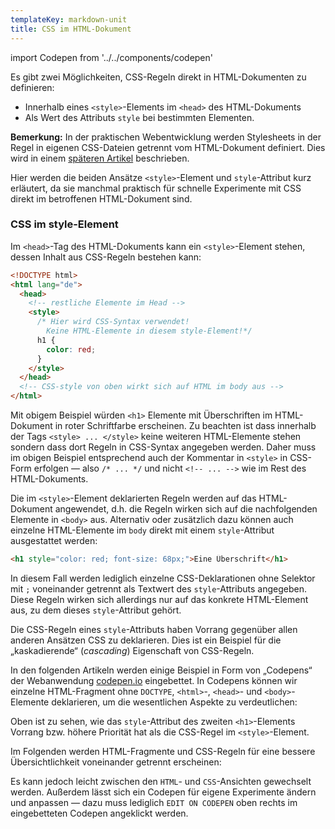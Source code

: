 ```yaml
---
templateKey: markdown-unit
title: CSS im HTML-Dokument
---
```


import Codepen from '../../components/codepen'

Es gibt zwei Möglichkeiten, CSS-Regeln direkt in HTML-Dokumenten zu definieren:

- Innerhalb eines `<style>`-Elements im `<head>` des HTML-Dokuments
- Als Wert des Attributs `style` bei bestimmten Elementen.

**Bemerkung:** In der praktischen Webentwicklung werden Stylesheets in der Regel
in eigenen CSS-Dateien getrennt vom HTML-Dokument definiert. Dies wird
in einem [späteren Artikel](../html-und-css) beschrieben.

Hier werden die beiden Ansätze `<style>`-Element und `style`-Attribut kurz
erläutert, da sie manchmal praktisch für schnelle Experimente mit CSS
direkt im betroffenen HTML-Dokument sind.

### CSS im style-Element

Im `<head>`-Tag des HTML-Dokuments kann ein `<style>`-Element stehen,
dessen Inhalt aus CSS-Regeln bestehen kann:

```html
<!DOCTYPE html>
<html lang="de">
  <head>
    <!-- restliche Elemente im Head -->
    <style>
      /* Hier wird CSS-Syntax verwendet! 
        Keine HTML-Elemente in diesem style-Element!*/
      h1 {
        color: red;
      }
    </style>
  </head>
  <!-- CSS-style von oben wirkt sich auf HTML im body aus -->
</html>
```

Mit obigem Beispiel würden `<h1>` Elemente mit Überschriften im
HTML-Dokument in roter Schriftfarbe erscheinen. Zu beachten ist
dass innerhalb der Tags `<style> ... </style>` keine weiteren HTML-Elemente
stehen sondern dass dort Regeln in CSS-Syntax angegeben werden. Daher muss
im obigen Beispiel entsprechend auch der Kommentar in `<style>` in CSS-Form
erfolgen &mdash; also `/* ... */` und nicht `<!-- ... -->` wie im Rest des HTML-Dokuments.

Die im `<style>`-Element deklarierten Regeln werden auf das HTML-Dokument
angewendet, d.h. die Regeln wirken sich auf die nachfolgenden Elemente in `<body>`
aus. Alternativ oder zusätzlich dazu können auch einzelne HTML-Elemente im
`body` direkt mit einem `style`-Attribut ausgestattet werden:

```html
<h1 style="color: red; font-size: 68px;">Eine Überschrift</h1>
```

In diesem Fall werden lediglich einzelne CSS-Deklarationen ohne Selektor
mit `;` voneinander getrennt als Textwert des `style`-Attributs angegeben.
Diese Regeln wirken sich allerdings nur auf das konkrete HTML-Element aus,
zu dem dieses `style`-Attribut gehört.

Die CSS-Regeln eines `style`-Attributs haben Vorrang gegenüber allen anderen
Ansätzen CSS zu deklarieren. Dies ist ein Beispiel für die „kaskadierende“ (_cascading_)
Eigenschaft von CSS-Regeln.

In den folgenden Artikeln werden einige Beispiel in Form von „Codepens“
der Webanwendung [codepen.io](https://codepen.io) eingebettet. In Codepens
können wir einzelne HTML-Fragment ohne `DOCTYPE`, `<html>`-, `<head>`-
und `<body>`-Elemente deklarieren, um die wesentlichen Aspekte zu verdeutlichen:

<Codepen id="VwLWaxr" height="280" defaultTabs="html,result" />

Oben ist zu sehen, wie das `style`-Attribut des zweiten `<h1>`-Elements Vorrang
bzw. höhere Priorität hat als die CSS-Regel im `<style>`-Element.

Im Folgenden werden HTML-Fragmente und CSS-Regeln für eine bessere Übersichtlichkeit
voneinander getrennt erscheinen:

<Codepen id="abOwNRp" height="280" />

Es kann jedoch leicht zwischen den `HTML`- und `CSS`-Ansichten gewechselt werden.
Außerdem lässt sich ein Codepen für eigene Experimente ändern und anpassen
&mdash; dazu muss lediglich `EDIT ON CODEPEN` oben rechts im eingebetteten Codepen
angeklickt werden.
